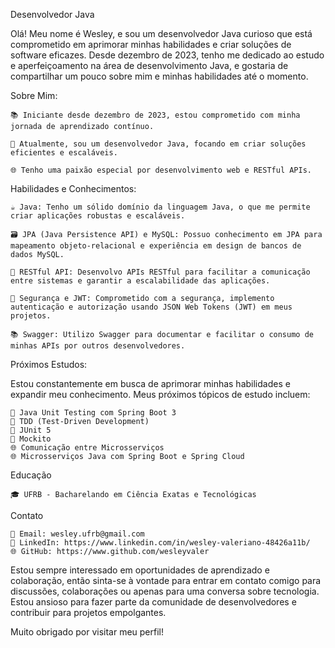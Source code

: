 Desenvolvedor Java

Olá! Meu nome é Wesley, e sou um desenvolvedor Java curioso que está comprometido em aprimorar minhas habilidades e criar soluções de software eficazes. Desde dezembro de 2023, tenho me dedicado ao estudo e aperfeiçoamento na área de desenvolvimento Java, e gostaria de compartilhar um pouco sobre mim e minhas habilidades até o momento.

Sobre Mim:

    📚 Iniciante desde dezembro de 2023, estou comprometido com minha jornada de aprendizado contínuo.

    💼 Atualmente, sou um desenvolvedor Java, focando em criar soluções eficientes e escaláveis.

    🌐 Tenho uma paixão especial por desenvolvimento web e RESTful APIs.

Habilidades e Conhecimentos:

    ☕ Java: Tenho um sólido domínio da linguagem Java, o que me permite criar aplicações robustas e escaláveis.

    🗃️ JPA (Java Persistence API) e MySQL: Possuo conhecimento em JPA para mapeamento objeto-relacional e experiência em design de bancos de dados MySQL.

    🚀 RESTful API: Desenvolvo APIs RESTful para facilitar a comunicação entre sistemas e garantir a escalabilidade das aplicações.

    🔐 Segurança e JWT: Comprometido com a segurança, implemento autenticação e autorização usando JSON Web Tokens (JWT) em meus projetos.

    📚 Swagger: Utilizo Swagger para documentar e facilitar o consumo de minhas APIs por outros desenvolvedores.

Próximos Estudos:

Estou constantemente em busca de aprimorar minhas habilidades e expandir meu conhecimento. Meus próximos tópicos de estudo incluem:

    🧪 Java Unit Testing com Spring Boot 3
    🧪 TDD (Test-Driven Development)
    🧪 JUnit 5
    🧪 Mockito
    🌐 Comunicação entre Microsserviços
    🌐 Microsserviços Java com Spring Boot e Spring Cloud

Educação

    🎓 UFRB - Bacharelando em Ciência Exatas e Tecnológicas

Contato

    📧 Email: wesley.ufrb@gmail.com  
    💼 LinkedIn: https://www.linkedin.com/in/wesley-valeriano-48426a11b/
    🌐 GitHub: https://www.github.com/wesleyvaler

Estou sempre interessado em oportunidades de aprendizado e colaboração, então sinta-se à vontade para entrar em contato comigo para discussões, colaborações ou apenas para uma conversa sobre tecnologia. Estou ansioso para fazer parte da comunidade de desenvolvedores e contribuir para projetos empolgantes.

Muito obrigado por visitar meu perfil!
